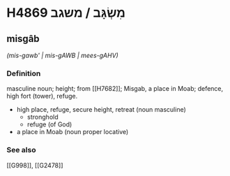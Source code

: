 # H4869 מִשְׂגָּב / משגב

## misgâb

_(mis-gawb' | mis-ɡAWB | mees-ɡAHV)_

### Definition

masculine noun; height; from [[H7682]]; Misgab, a place in Moab; defence, high fort (tower), refuge.

- high place, refuge, secure height, retreat (noun masculine)
    - stronghold
    - refuge (of God)
- a place in Moab (noun proper locative)
### See also

[[G998]], [[G2478]]

